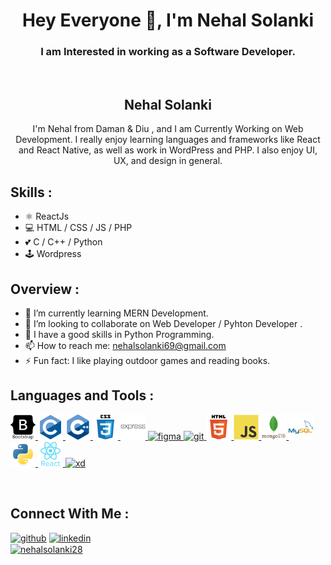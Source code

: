 <h1 align ="center"> Hey Everyone 👋, I'm Nehal Solanki </h1>
<h3 align ="center">I am Interested in working as a Software Developer.</h3>
</br>
<h2 align="center"> Nehal Solanki </h2>
<p align="center">I'm Nehal from Daman & Diu , and I am Currently Working on Web Development. I really enjoy learning languages and frameworks like React and React Native, as well as work in WordPress and PHP. I also enjoy UI, UX, and design in general. </p>

## Skills :  
* ⚛  ReactJs 
* 💻 HTML / CSS / JS / PHP
* 💕 C / C++ / Python
* 🕹  Wordpress
  
    

## Overview :
- 🌱 I’m currently learning  MERN Development.
- 👯 I’m looking to collaborate on Web Developer / Pyhton Developer .
- 👯 I have a good skills in Python Programming.
- 📫 How to reach me: nehalsolanki69@gmail.com 
- ⚡ Fun fact: I like playing outdoor games and reading books.


## Languages and Tools :
    
<p align="left"> <a href="https://getbootstrap.com" target="_blank" rel="noreferrer"> <img src="https://raw.githubusercontent.com/devicons/devicon/master/icons/bootstrap/bootstrap-plain-wordmark.svg" alt="bootstrap" width="40" height="40"/> </a> <a href="https://www.cprogramming.com/" target="_blank" rel="noreferrer"> <img src="https://raw.githubusercontent.com/devicons/devicon/master/icons/c/c-original.svg" alt="c" width="40" height="40"/> </a> <a href="https://www.w3schools.com/cpp/" target="_blank" rel="noreferrer"> <img src="https://raw.githubusercontent.com/devicons/devicon/master/icons/cplusplus/cplusplus-original.svg" alt="cplusplus" width="40" height="40"/> </a> <a href="https://www.w3schools.com/css/" target="_blank" rel="noreferrer"> <img src="https://raw.githubusercontent.com/devicons/devicon/master/icons/css3/css3-original-wordmark.svg" alt="css3" width="40" height="40"/> </a> <a href="https://expressjs.com" target="_blank" rel="noreferrer"> <img src="https://raw.githubusercontent.com/devicons/devicon/master/icons/express/express-original-wordmark.svg" alt="express" width="40" height="40"/> </a> <a href="https://www.figma.com/" target="_blank" rel="noreferrer"> <img src="https://www.vectorlogo.zone/logos/figma/figma-icon.svg" alt="figma" width="40" height="40"/> </a> <a href="https://git-scm.com/" target="_blank" rel="noreferrer"> <img src="https://www.vectorlogo.zone/logos/git-scm/git-scm-icon.svg" alt="git" width="40" height="40"/> </a> <a href="https://www.w3.org/html/" target="_blank" rel="noreferrer"> <img src="https://raw.githubusercontent.com/devicons/devicon/master/icons/html5/html5-original-wordmark.svg" alt="html5" width="40" height="40"/> </a> <a href="https://developer.mozilla.org/en-US/docs/Web/JavaScript" target="_blank" rel="noreferrer"> <img src="https://raw.githubusercontent.com/devicons/devicon/master/icons/javascript/javascript-original.svg" alt="javascript" width="40" height="40"/> </a> <a href="https://www.mongodb.com/" target="_blank" rel="noreferrer"> <img src="https://raw.githubusercontent.com/devicons/devicon/master/icons/mongodb/mongodb-original-wordmark.svg" alt="mongodb" width="40" height="40"/> </a> <a href="https://www.mysql.com/" target="_blank" rel="noreferrer"> <img src="https://raw.githubusercontent.com/devicons/devicon/master/icons/mysql/mysql-original-wordmark.svg" alt="mysql" width="40" height="40"/> </a>  <a href="https://www.python.org" target="_blank" rel="noreferrer"> <img src="https://raw.githubusercontent.com/devicons/devicon/master/icons/python/python-original.svg" alt="python" width="40" height="40"/> </a> <a href="https://reactjs.org/" target="_blank" rel="noreferrer"> <img src="https://raw.githubusercontent.com/devicons/devicon/master/icons/react/react-original-wordmark.svg" alt="react" width="40" height="40"/> </a> <a href="https://www.adobe.com/products/xd.html" target="_blank" rel="noreferrer"> <img src="https://cdn.worldvectorlogo.com/logos/adobe-xd.svg" alt="xd" width="40" height="40"/> </a> </p>


<!--
<p><img align="left" src="https://github-readme-stats.vercel.app/api/top-langs?username=nehalsolanki28&show_icons=true&locale=en&layout=compact" alt="nehalsolanki28" /></p>

<p>&nbsp;<img align="center" src="https://github-readme-stats.vercel.app/api?username=nehalsolanki28&show_icons=true&locale=en" alt="nehalsolanki28" /></p>

<p><img align="center" src="https://github-readme-streak-stats.herokuapp.com/?user=nehalsolanki28&" alt="nehalsolanki28" /></p>
-->
</br>

## Connect With Me :
[<img src='https://cdn.jsdelivr.net/npm/simple-icons@3.0.1/icons/github.svg' alt='github' height='40'>](https://github.com/Nehalsolanki28)  [<img src='https://cdn.jsdelivr.net/npm/simple-icons@3.0.1/icons/linkedin.svg' alt='linkedin' height='40'>](https://www.linkedin.com/in/nehalsolanki28/)  
<a href="https://www.leetcode.com/nehalsolanki28" target="blank"><img align="center" src="https://raw.githubusercontent.com/rahuldkjain/github-profile-readme-generator/master/src/images/icons/Social/leet-code.svg" alt="nehalsolanki28" height="30" width="40" /></a>




<!-- [![Nehal Solanki GitHub stats](https://github-readme-stats.vercel.app/api?username=nehalsolanki)](https://github.com/anuraghazra/github-readme-stats) --!>


<!--
**NehalSolanki28/NehalSolanki28** is a ✨ _special_ ✨ repository because its `README.md` (this file) appears on your GitHub profile.

Here are some ideas to get you started:

- 🔭 I’m currently working on ...
- 🌱 I’m currently learning ...
- 👯 I’m looking to collaborate on ...
- 🤔 I’m looking for help with ...
- 💬 Ask me about ...
- 📫 How to reach me: ...
- 😄 Pronouns: ...

-->
